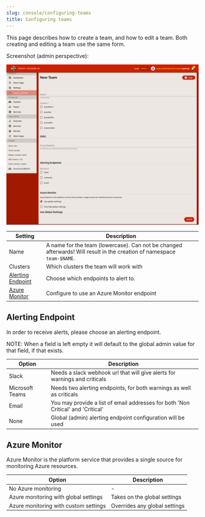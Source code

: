 ```yaml
---
slug: console/configuring-teams
title: Configuring teams
---
```


This page describes how to create a team, and how to edit a team. Both creating and editing a team use the same form.

Screenshot (admin perspective):

![Console: new team](img/console-new-team.png)

| Setting | Description |
| --- | --- |
| Name | A name for the team (lowercase). Can not be changed afterwards! Will result in the creation of namespace `team-$NAME`. |
| Clusters | Which clusters the team will work with |
| [Alerting Endpoint](#alerting-endpoint) | Choose which endpoints to alert to. |
| [Azure Monitor](#azure-monitor) | Configure to use an Azure Monitor endpoint |

## Alerting Endpoint

In order to receive alerts, please choose an alerting endpoint.

NOTE: When a field is left empty it will default to the global admin value for that field, if that exists.

| Option          | Description                                                                      |
| --------------- | -------------------------------------------------------------------------------- |
| Slack           | Needs a slack webhook url that will give alerts for warnings and criticals       |
| Microsoft Teams | Needs two alerting endpoints, for both warnings as well as criticals             |
| Email           | You may provide a list of email addresses for both 'Non Critical' and 'Critical' |
| None            | Global (admin) alerting endpoint configuration will be used                      |

## Azure Monitor

Azure Monitor is the platform service that provides a single source for monitoring Azure resources.

| Option                                | Description                   |
| ------------------------------------- | ----------------------------- |
| No Azure monitoring                   | -                             |
| Azure monitoring with global settings | Takes on the global settings  |
| Azure monitoring with custom settings | Overrides any global settings |
